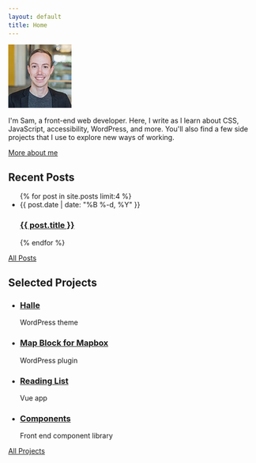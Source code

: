 ```yaml
---
layout: default
title: Home
---
```

<div class="intro">
  <div class="intro-text">
    <img class="headshot" src="/img/samhermes.jpg" alt="Sam Hermes headshot">
    <p>I'm Sam, a front-end web developer. Here, I write as I learn about CSS, JavaScript, accessibility, WordPress, and more. You'll also find a few side projects that I use to explore new ways of working.</p>
    <a class="cta" href="/about">More about me</a>
  </div>
</div>

<div class="post-list">
  <h2>Recent Posts</h2>
  <ul>
  {% for post in site.posts limit:4 %}
    <li>
      <span class="post-meta">{{ post.date | date: "%B %-d, %Y" }}</span>
      <h3><a class="post-link" href="{{ post.url | prepend: site.baseurl }}">{{ post.title }}</a></h3>
    </li>
  {% endfor %}
  </ul>
  <div class="view-all">
    <a href="/posts">All Posts</a>
  </div>
</div>

<div class="project-list">
  <h2>Selected Projects</h2>
  <ul>
    <li>
      <h3><a class="post-link" href="/halle">Halle</a></h3>
      <p class="project-description">WordPress theme</p>
    </li>
    <li>
      <h3><a class="post-link" href="https://wordpress.org/plugins/map-block-for-mapbox/">Map Block for Mapbox</a></h3>
      <p class="project-description">WordPress plugin</p>
    </li>
    <li>
      <h3><a class="post-link" href="/reading-list">Reading List</a></h3>
      <p class="project-description">Vue app</p>
    </li>
    <li>
      <h3><a class="post-link" href="https://codepen.io/collection/nkwwVP/">Components</a></h3>
      <p class="project-description">Front end component library</p>
    </li>
  </ul>
  <div class="view-all">
    <a href="/projects">All Projects</a>
  </div>
</div>
